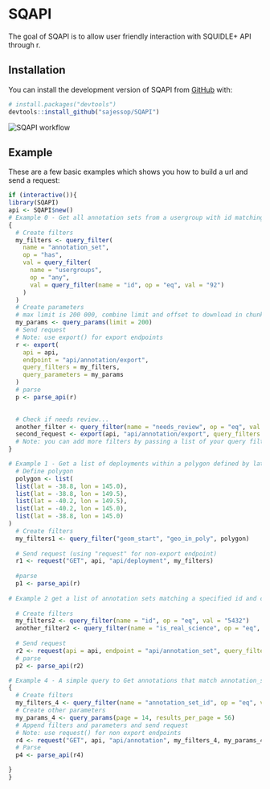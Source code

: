 
<!-- README.md is generated from README.Rmd. Please edit that file -->

# SQAPI

<!-- badges: start -->

<!-- badges: end -->

The goal of SQAPI is to allow user friendly interaction with SQUIDLE+
API through r.

## Installation

You can install the development version of SQAPI from
[GitHub](https://github.com/) with:

``` r
# install.packages("devtools")
devtools::install_github("sajessop/SQAPI")
```
![SQAPI workflow](https://github.com/user-attachments/assets/18bba626-8e64-4217-ad15-66b3cc619129)

## Example

These are a few basic examples which shows you how to build a url and
send a request:

``` r
if (interactive()){
library(SQAPI)
api <- SQAPI$new()
# Example 0 - Get all annotation sets from a usergroup with id matching 92
{
  # Create filters
  my_filters <- query_filter(
    name = "annotation_set",
    op = "has",
    val = query_filter(
      name = "usergroups",
      op = "any",
      val = query_filter(name = "id", op = "eq", val = "92")
    )
  )
  # Create parameters
  # max limit is 200 000, combine limit and offset to download in chunks
  my_params <- query_params(limit = 200)
  # Send request
  # Note: use export() for export endpoints
  r <- export(
    api = api,
    endpoint = "api/annotation/export",
    query_filters = my_filters,
    query_parameters = my_params
  )
  # parse
  p <- parse_api(r)

  
  # Check if needs review...
  another_filter <- query_filter(name = "needs_review", op = "eq", val = "True")
  second_request <- export(api, "api/annotation/export", query_filters = list(my_filters, another_filter), query_parameters = my_params)
  # Note: you can add more filters by passing a list of your query filters
}

# Example 1 - Get a list of deployments within a polygon defined by lat long coords
  # Define polygon
  polygon <- list(
  list(lat = -38.8, lon = 145.0),
  list(lat = -38.8, lon = 149.5),
  list(lat = -40.2, lon = 149.5),
  list(lat = -40.2, lon = 145.0),
  list(lat = -38.8, lon = 145.0)
)
  # Create filters
  my_filters1 <- query_filter("geom_start", "geo_in_poly", polygon)
  
  # Send request (using "request" for non-export endpoint)
  r1 <- request("GET", api, "api/deployment", my_filters)
  
  #parse
  p1 <- parse_api(r)
  
# Example 2 get a list of annotation sets matching a specified id and check if they are real science
  
  # Create filters
  my_filters2 <- query_filter(name = "id", op = "eq", val = "5432")
  another_filter2 <- query_filter(name = "is_real_science", op = "eq", val = "true")
  
  # Send request
  r2 <- request(api = api, endpoint = "api/annotation_set", query_filters = list(my_filters2,another_filter2), verb = "GET")
  # parse
  p2 <- parse_api(r2)

# Example 4 - A simple query to Get annotations that match annotation_set_id = 5432 and specify pagination parameters
{
  # Create filters
  my_filters_4 <- query_filter(name = "annotation_set_id", op = "eq", val = "5432")
  # Create other parameters
  my_params_4 <- query_params(page = 14, results_per_page = 56)
  # Append filters and parameters and send request
  # Note: use request() for non export endpoints
  r4 <- request("GET", api, "api/annotation", my_filters_4, my_params_4)
  # Parse
  p4 <- parse_api(r4)

}
}
```
